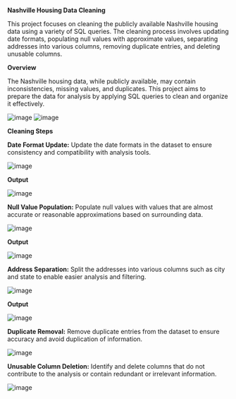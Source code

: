 **Nashville Housing Data Cleaning**

This project focuses on cleaning the publicly available Nashville housing data using a variety of SQL queries. The cleaning process involves updating date formats, populating null values with approximate values, separating addresses into various columns, removing duplicate entries, and deleting unusable columns.


**Overview**

The Nashville housing data, while publicly available, may contain inconsistencies, missing values, and duplicates. This project aims to prepare the data for analysis by applying SQL queries to clean and organize it effectively.

![image](https://github.com/Vicky4611/DataCleaning/assets/162883496/b5e4bd31-2a10-44f8-b37e-152e61065171)
![image](https://github.com/Vicky4611/DataCleaning/assets/162883496/7d955798-40ad-4e2a-bb42-e14244d6519a)

**Cleaning Steps**

**Date Format Update:** Update the date formats in the dataset to ensure consistency and compatibility with analysis tools.

![image](https://github.com/Vicky4611/DataCleaning/assets/162883496/2f71d498-63c7-426c-9c2e-bc60bce09cbc)


**Output**

![image](https://github.com/Vicky4611/DataCleaning/assets/162883496/c9357d8d-82cd-4d2a-8f10-9b025edfb7f5)


**Null Value Population:** Populate null values with values that are almost accurate or reasonable approximations based on surrounding data.

![image](https://github.com/Vicky4611/DataCleaning/assets/162883496/ea2fab60-1c70-45c8-a94e-59a18f9bc468)


**Output**

![image](https://github.com/Vicky4611/DataCleaning/assets/162883496/4120931a-b30a-4e9d-a7e5-8e6de49a3779)


**Address Separation:** Split the addresses into various columns such as city and state to enable easier analysis and filtering.

![image](https://github.com/Vicky4611/DataCleaning/assets/162883496/fb404be7-08d2-4736-9c0f-e290990b587d)


**Output**

![image](https://github.com/Vicky4611/DataCleaning/assets/162883496/3c9a935b-6f43-4bbb-baa6-8d8b913f5dba)


**Duplicate Removal:** Remove duplicate entries from the dataset to ensure accuracy and avoid duplication of information.

![image](https://github.com/Vicky4611/DataCleaning/assets/162883496/7476a674-c737-4e5c-af3e-72981065b10c)

**Unusable Column Deletion:** Identify and delete columns that do not contribute to the analysis or contain redundant or irrelevant information.

![image](https://github.com/Vicky4611/DataCleaning/assets/162883496/0cebb73a-e649-4720-a58d-9cb2306ea723)
